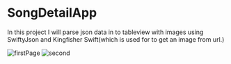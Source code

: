 # SongDetailApp


In this project I will parse json data in to tableview with images using SwiftyJson and Kingfisher Swift(which is used for to get an image from url.)

![firstPage](https://user-images.githubusercontent.com/65831267/118811352-89383980-b8ca-11eb-8f46-a47eb5a37d75.png )
![second](https://user-images.githubusercontent.com/65831267/118811374-8fc6b100-b8ca-11eb-8d5e-6532513fb45d.png)

